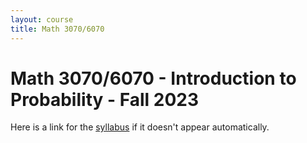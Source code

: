 ```yaml
---
layout: course
title: Math 3070/6070
---
```


# Math 3070/6070 - Introduction to Probability - Fall 2023

Here is a link for the [syllabus](./F25_3070_syllabus.pdf) if it doesn't appear automatically. 

<style>
.pdfobject-container {    
	width: 600px;
   height: 700px;
}
</style>

<div id="syllabus"></div>
<script src="../script/pdfobject.js"></script>
<script>PDFObject.embed("./F25_3070_syllabus.pdf#toolbar=0&navpanes=0", "#syllabus");</script>